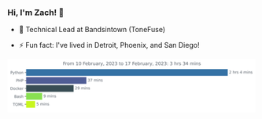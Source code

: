 ### Hi, I'm Zach! 👋

- 🔭 Technical Lead at Bandsintown (ToneFuse)
<!-- - 📫 How to reach me:  -->
- ⚡ Fun fact: I've lived in Detroit, Phoenix, and San Diego!

<img src="https://github.com/ZachNusbaum/ZachNusbaum/blob/master/images/stat.svg" alt="Activity Graph"/>
<!--
**ZachNusbaum/ZachNusbaum** is a ✨ _special_ ✨ repository because its `README.md` (this file) appears on your GitHub profile.

Here are some ideas to get you started:

- 🔭 I’m currently working on ...
- 🌱 I’m currently learning ...
- 👯 I’m looking to collaborate on ...
- 🤔 I’m looking for help with ...
- 💬 Ask me about ...
- 📫 How to reach me: ...
- 😄 Pronouns: ...
- ⚡ Fun fact: ...
-->
[<img src="https://user-images.githubusercontent.com/37716441/147396484-b7e0ae98-1335-46a3-8636-ca036995b5ed.png" height="150px" width="150px" rel="_blank" />](https://www.credly.com/badges/cac9e369-7d46-420d-afcf-5a21b744dd70/public_url)
